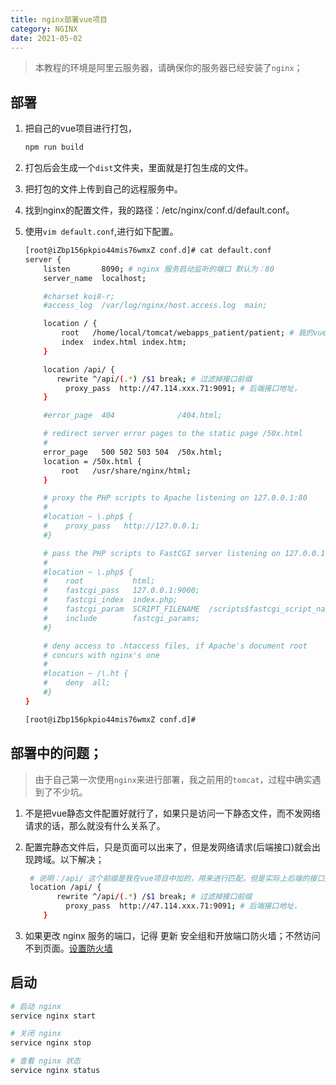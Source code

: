```yaml
---
title: nginx部署vue项目
category: NGINX
date: 2021-05-02
---
```


> 本教程的环境是阿里云服务器，请确保你的服务器已经安装了`nginx`；

## 部署

1. 把自己的vue项目进行打包，

   ```bash
   npm run build
   ```

2. 打包后会生成一个`dist`文件夹，里面就是打包生成的文件。

3. 把打包的文件上传到自己的远程服务中。

4. 找到nginx的配置文件，我的路径：/etc/nginx/conf.d/default.conf。

5. 使用`vim default.conf`,进行如下配置。

   ```bash
   [root@iZbp156pkpio44mis76wmxZ conf.d]# cat default.conf 
   server {
       listen       8090; # nginx 服务启动监听的端口 默认为：80
       server_name  localhost;
   
       #charset koi8-r;
       #access_log  /var/log/nginx/host.access.log  main;
   
       location / {
           root   /home/local/tomcat/webapps_patient/patient; # 我的vue打包后的文件夹目录
           index  index.html index.htm;
       }
   
       location /api/ {
   	 	  rewrite ^/api/(.*) /$1 break; # 过滤掉接口前缀
      		proxy_pass  http://47.114.xxx.71:9091; # 后端接口地址，
       }
   
       #error_page  404              /404.html;
   
       # redirect server error pages to the static page /50x.html
       #
       error_page   500 502 503 504  /50x.html;
       location = /50x.html {
           root   /usr/share/nginx/html;
       }
   
       # proxy the PHP scripts to Apache listening on 127.0.0.1:80
       #
       #location ~ \.php$ {
       #    proxy_pass   http://127.0.0.1;
       #}
   
       # pass the PHP scripts to FastCGI server listening on 127.0.0.1:9000
       #
       #location ~ \.php$ {
       #    root           html;
       #    fastcgi_pass   127.0.0.1:9000;
       #    fastcgi_index  index.php;
       #    fastcgi_param  SCRIPT_FILENAME  /scripts$fastcgi_script_name;
       #    include        fastcgi_params;
       #}
   
       # deny access to .htaccess files, if Apache's document root
       # concurs with nginx's one
       #
       #location ~ /\.ht {
       #    deny  all;
       #}
   }
   
   [root@iZbp156pkpio44mis76wmxZ conf.d]# 
   ```

## 部署中的问题；

> 由于自己第一次使用`nginx`来进行部署，我之前用的`tomcat`，过程中确实遇到了不少坑。

1. 不是把vue静态文件配置好就行了，如果只是访问一下静态文件，而不发网络请求的话，那么就没有什么关系了。

2. 配置完静态文件后，只是页面可以出来了，但是发网络请求(后端接口)就会出现跨域。以下解决；

   ```bash
    # 说明：/api/ 这个前缀是我在vue项目中加的，用来进行匹配，但是实际上后端的接口是没有这个前缀的，所以 用 rewrite 来进行过滤掉 /api 这个前缀。
    location /api/ {
   	 	  rewrite ^/api/(.*) /$1 break; # 过滤掉接口前缀
      		proxy_pass  http://47.114.xxx.71:9091; # 后端接口地址，
       }
   ```
3. 如果更改 nginx 服务的端口，记得 更新 安全组和开放端口防火墙；不然访问不到页面。[设置防火墙](https://www.cnblogs.com/ywnh/p/14225944.html)

## 启动

```bash
# 启动 nginx
service nginx start

# 关闭 nginx
service nginx stop

# 查看 nginx 状态
service nginx status
```

